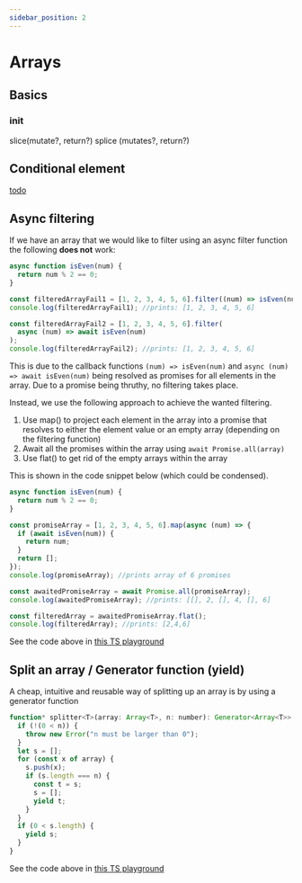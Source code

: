 ```yaml
---
sidebar_position: 2
---
```


# Arrays

## Basics

### init

slice(mutate?, return?)
splice (mutates?, return?)

## Conditional element

[todo](https://stackoverflow.com/questions/44908159/how-to-define-an-array-with-conditional-elements)

## Async filtering

If we have an array that we would like to filter using an async filter function the following **does not** work:

```js
async function isEven(num) {
  return num % 2 == 0;
}

const filteredArrayFail1 = [1, 2, 3, 4, 5, 6].filter((num) => isEven(num));
console.log(filteredArrayFail1); //prints: [1, 2, 3, 4, 5, 6]

const filteredArrayFail2 = [1, 2, 3, 4, 5, 6].filter(
  async (num) => await isEven(num)
);
console.log(filteredArrayFail2); //prints: [1, 2, 3, 4, 5, 6]
```

This is due to the callback functions `(num) => isEven(num)` and `async (num) => await isEven(num)` being resolved as promises for all elements in the array. Due to a promise being thruthy, no filtering takes place.

Instead, we use the following approach to achieve the wanted filtering.

1. Use map() to project each element in the array into a promise that resolves to either the element value or an empty array (depending on the filtering function)
2. Await all the promises within the array using `await Promise.all(array)`
3. Use flat() to get rid of the empty arrays within the array

This is shown in the code snippet below (which could be condensed).

```js
async function isEven(num) {
  return num % 2 == 0;
}

const promiseArray = [1, 2, 3, 4, 5, 6].map(async (num) => {
  if (await isEven(num)) {
    return num;
  }
  return [];
});
console.log(promiseArray); //prints array of 6 promises

const awaitedPromiseArray = await Promise.all(promiseArray);
console.log(awaitedPromiseArray); //prints: [[], 2, [], 4, [], 6]

const filteredArray = awaitedPromiseArray.flat();
console.log(filteredArray); //prints: [2,4,6]
```

See the code above in [this TS playground](https://www.typescriptlang.org/play?module=1#code/MYewdgzgLgBAtgTwOoCcCGAHDBTFAxAVzGCgEtwYBeGNCBYmACgEoqA+GAbwChuZ+BtesBgAzIiXJgYpCAFEAbtjCMwBOKx4DtOlNigEU0tXBgBSGACYq1AAx8dAX146YoSLFGkANlFzYAEwBBFHQEPDQfAEZqAG0ogBorJIBmJIAWJIBWJIA2AF0AOi9fXFV1dhl5JRUTZmYHbXcIEG9sQu8QAHNGEr89YNC0cMjvKNYAegmMFFIwKAgALhh4pMtUjOy8-JcdZs8ffsCQsIifazjE5Jg0mEyYHJgC4sOyoQYTSrQAd0jYWUUynKGgarmarXanR6fX8g1Oo0sk2ms3mSxWV3WN02D22vEaAn2MBmIDgsmwJ2GVHRaw2dy2TyKcEwjHeIk+lA4WlcOlIoiYPz+VUBtXU9S53IlMD0BiMMBM+IlzklAmlhmksR2rkcoL24BabQ63UYxNJEHJQwQSJmcwWNAtMBAfNyRJQJLJEF2TT1sAFpD8AQACq7TeawlTfbAg26zYU0N5vMbg2SKZaFW49RDDT0I4EoyGU1aUQtlrENTSVvlsWWGTBPQTvWJXgMU+Hfn7c0mzSnit40FAWGnwQaob0m8cLYWbWjYutMgU8Y4ANy8RCoTA4fASMjgAfcIA)

## Split an array / Generator function (yield)

A cheap, intuitive and reusable way of splitting up an array is by using a generator function

```js
function* splitter<T>(array: Array<T>, n: number): Generator<Array<T>> {
  if (!(0 < n)) {
    throw new Error("n must be larger than 0");
  }
  let s = [];
  for (const x of array) {
    s.push(x);
    if (s.length === n) {
      const t = s;
      s = [];
      yield t;
    }
  }
  if (0 < s.length) {
    yield s;
  }
}
```

See the code above in [this TS playground](https://www.typescriptlang.org/play?#code/GYVwdgxgLglg9mAVAAgM4AcA2MpQKYBOAPACoB8AFAIYEFUCeAXMgIK0OlkA0yYzYIALYAjQgEpmAcTxhCVKHGJs69TmQDeAKGQ7dOmMGQUAhBQAMyIrzFjkWvVAAWBOAHdeedwFFaiigCIwZEEQVChkUWRMGgBzQmQnKiCzfzFtZABfdL1MPHDUZABeZABtAF1s3WA-CAQw5AAPZDhDGhUxez0unVQAOnRQxwoGtO7ugwo+3LAYp0L5sA7KsbHasHqoQtRlla7UQvKd3d16GDxMABMEo66s7ruuiYsrKZlZxyXjnVPzq+37zRZTSaNb1NoMIqlACMXAATFwAMxcAAsXAArFwAGxcADsXAAHFwAJxcKFmCrA6oECig8JNFpoLA4fDU8H0RE2Tp6UFwXK9TBwGLDNJA2nIOJBYoYbC4QjUdjshFpEF1Xl4fmCigS3qyBpQCg2FXrNUaoXa3X6w08vkCs0yHV4PUGtLW9W2rX2i3Oo2oE3u82Oy1pIA)
